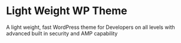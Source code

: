 # Light Weight WP Theme
A light weight, fast WordPress theme for Developers on all levels with advanced built in security and AMP capability
